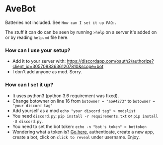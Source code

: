 # AveBot

Batteries not included. See `How can I set it up FAQ:`.

The stuff it can do can be seen by running `>help` on a server it's added on or by reading `help.md` file here.

### How can I use your setup?
- Add it to your server with: https://discordapp.com/oauth2/authorize?client_id=305708836361207810&scope=bot
- I don't add anyone as mod. Sorry.

### How can I set it up?
- It uses python3 (python 3.6 requirement was fixed).
- Change botowner on line 16 from `botowner = "ao#4273"` to `botowner = "your discord tag"`
- Add yourself as a mod `echo "your discord tag" > modslist`
- You need `discord.py`: `pip install -r requirements.txt` or `pip install -U discord.py`.
- You need to set the bot token: `echo -n "bot's token" > bottoken`
- Wondering what a token is? [Go here](https://discordapp.com/developers/applications/me), authenticate, create a new app, create a bot, click on `click to reveal` under username. Enjoy.
